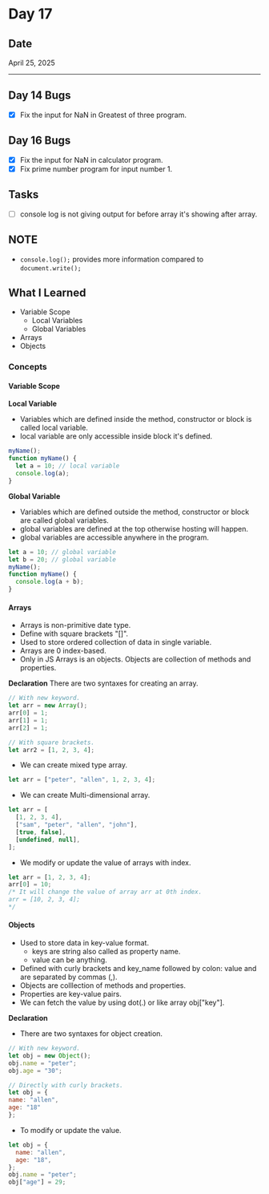 # Day 17

## Date

April 25, 2025

---

## Day 14 Bugs

- [x] Fix the input for NaN in Greatest of three program.

## Day 16 Bugs

- [x] Fix the input for NaN in calculator program.
- [x] Fix prime number program for input number 1.

## Tasks

- [ ] console log is not giving output for before array it's showing after array.

## NOTE

- `console.log();` provides more information compared to `document.write();`

## What I Learned

- Variable Scope
  - Local Variables
  - Global Variables
- Arrays
- Objects

### Concepts

#### Variable Scope

**Local Variable**

- Variables which are defined inside the method, constructor or block is called local variable.
- local variable are only accessible inside block it's defined.

```javascript
myName();
function myName() {
  let a = 10; // local variable
  console.log(a);
}
```

**Global Variable**

- Variables which are defined outside the method, constructor or block are called global variables.
- global variables are defined at the top otherwise hosting will happen.
- global variables are accessible anywhere in the program.

```javascript
let a = 10; // global variable
let b = 20; // global variable
myName();
function myName() {
  console.log(a + b);
}
```

#### Arrays

- Arrays is non-primitive date type.
- Define with square brackets "[]".
- Used to store ordered collection of data in single variable.
- Arrays are 0 index-based.
- Only in JS Arrays is an objects. Objects are collection of methods and properties.

**Declaration**
There are two syntaxes for creating an array.

```javascript
// With new keyword.
let arr = new Array();
arr[0] = 1;
arr[1] = 1;
arr[2] = 1;

// With square brackets.
let arr2 = [1, 2, 3, 4];
```

- We can create mixed type array.

```javascript
let arr = ["peter", "allen", 1, 2, 3, 4];
```

- We can create Multi-dimensional array.

```javascript
let arr = [
  [1, 2, 3, 4],
  ["sam", "peter", "allen", "john"],
  [true, false],
  [undefined, null],
];
```

- We modify or update the value of arrays with index.

```javascript
let arr = [1, 2, 3, 4];
arr[0] = 10;
/* It will change the value of array arr at 0th index.
arr = [10, 2, 3, 4];
*/
```

#### Objects

- Used to store data in key-value format.
  - keys are string also called as property name.
  - value can be anything.
- Defined with curly brackets and key_name followed by colon: value and are separated by commas (,).
- Objects are colllection of methods and properties.
- Properties are key-value pairs.
- We can fetch the value by using dot(.) or like array obj["key"].

**Declaration**

- There are two syntaxes for object creation.

```Javascript
// With new keyword.
let obj = new Object();
obj.name = "peter";
obj.age = "30";

// Directly with curly brackets.
let obj = {
name: "allen",
age: "18"
};
```

- To modify or update the value.

```javascript
let obj = {
  name: "allen",
  age: "18",
};
obj.name = "peter";
obj["age"] = 29;
```
